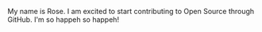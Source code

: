My name is Rose.
I am excited to start contributing to Open Source through GitHub.
I'm so happeh so happeh!
